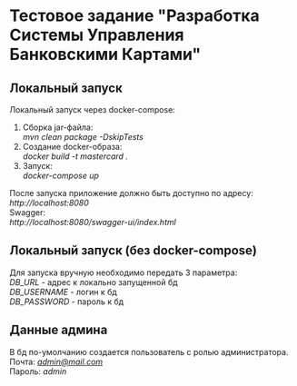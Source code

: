 # Тестовое задание "Разработка Системы Управления Банковскими Картами"

## Локальный запуск
Локальный запуск через docker-compose:
1. Сборка jar-файла: <br/>*mvn clean package -DskipTests*
2. Создание docker-образа: <br/>*docker build -t mastercard .*
3. Запуск: <br/>*docker-compose up*

После запуска приложение должно быть доступно по адресу:<br/>
*http://localhost:8080*<br/>
Swagger:<br/>
*http://localhost:8080/swagger-ui/index.html*

## Локальный запуск (без docker-compose)
Для запуска вручную необходимо передать 3 параметра: <br/>
*DB_URL* - адрес к локально запущенной бд <br/>
*DB_USERNAME* - логин к бд <br/>
*DB_PASSWORD* - пароль к бд <br/>

## Данные админа
В бд по-умолчанию создается пользователь с ролью администратора.<br/>
Почта: *admin@mail.com*<br/>
Пароль: *admin*
